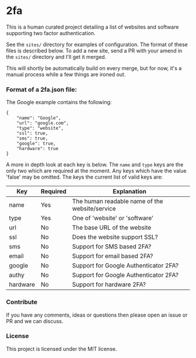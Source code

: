 # 2fa
This is a human curated project detailing a list of websites and software 
supporting two factor authentication.

See the `sites/` directory for examples of configuration. The format of these 
files is described below. To add a new site, send a PR with your amend in the 
`sites/` directory and I'll get it merged.

This will shortly be automatically build on every merge, but for now, it's a 
manual process while a few things are ironed out.



### Format of a 2fa.json file:

The Google example contains the following:

	{
		"name": "Google",
		"url": "google.com",
		"type": "website",
		"ssl": true,
		"sms": true,
		"google": true,
		"hardware": true
	}

A more in depth look at each key is below. The `name` and `type` keys are the 
only two which are required at the moment. Any keys which have the value 
'false' may be omitted. The keys the current list of valid keys are:

Key 		| Required	| Explanation
----------- | --------- | ----------------------------------------------
name    	| Yes		| The human readable name of the website/service
type		| Yes		| One of 'website' or 'software'
url  		| No 		| The base URL of the website
ssl  		| No 		| Does the website support SSL?
sms  		| No 		| Support for SMS based 2FA?
email  		| No 		| Support for email based 2FA?
google 		| No 		| Support for Google Authenticator 2FA?
authy 		| No 		| Support for Google Authenticator 2FA?
hardware  	| No 		| Support for hardware 2FA?



### Contribute

If you have any comments, ideas or questions then please open an issue or PR 
and we can discuss.



### License

This project is licensed under the MIT license.